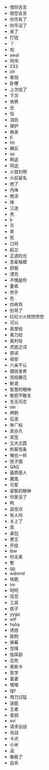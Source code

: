 - 借你吉言
- 借您吉言
- 你币有了
- 你币没了
- 来了
- 打钱
- ？
- 哈
- awsl
- 阿伟
- 233
- oh
- 害怕
- 卧槽
- 上次给了
- 下次
- 快男
- 丑
- 恰
- 泪目
- 保护
- 再来
- 6
- hh
- 确实
- qs
- 啊这
- 阿这
- 火钳刘明
- 火前留名
- 绝了
- 内味
- 绝活
- 味
- 三连
- 秀
- b
- 币
- 笑
- 死
- 口阿
- 起立
- 正道的光
- 吾辈楷模
- 舒服
- 漂亮
- 不愧是你
- 要素
- 热乎
- 危
- 你再骂
- 别骂了
- 红红火火恍恍惚惚
- 可以
- 奥里给
- 奥力给
- 奥利给
- 虎狼之词
- 原谅
- 祖安
- 六亲不认
- 猥琐发育
- 完结撒花
- 断浪
- 智慧的眼神
- 敢怒不敢言
- 生无可恋
- skr
- 押韵
- 后浪
- 朱广权
- 吴亦凡
- 吴签
- 又大又圆
- 刺客信条
- 俺也一样
- 孩子饿
- QAQ
- 画质感人
- 魔鬼
- 可爱
- 睿智的眼神
- 你家没了
- 鸭
- 自信点
- 有人吗
- 关上了
- 乖
- 承包
- 寒王
- 开挂
- lbw
- 你太美
- 憨
- gg
- wdnmd
- 快跑
- tm
- 呵呵
- 芬芳
- 工具
- 孩子
- yygq
- wtf
- haha
- 诱惑
- 舔狗
- 弹幕
- 空降
- 指挥部
- 互吹
- 奥斯卡
- 哲学
- 富婆
- 嘿嘿
- 按f
- 用力过猛
- 逞能
- 王者
- 青铜
- avi
- 请求出战
- 肖战
- 卡点
- 小米
- 滚
- 像极了
- 自杀
